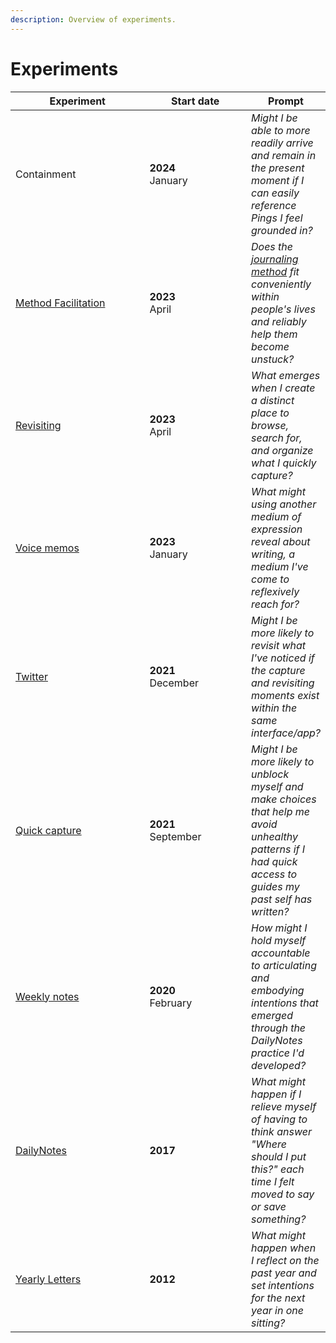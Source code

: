 ```yaml
---
description: Overview of experiments.
---
```


# Experiments



<table><thead><tr><th width="211">Experiment</th><th width="154.33333333333331">Start date</th><th>Prompt</th></tr></thead><tbody><tr><td>Containment</td><td><strong>2024</strong><br>January</td><td><em>Might I be able to more readily arrive and remain in the present moment if I can easily reference Pings I feel grounded in?</em></td></tr><tr><td><a href="method-facilitation.md">Method Facilitation</a></td><td><strong>2023</strong><br>April</td><td><em>Does the</em> <a href="../method.md"><em>journaling method</em></a> <em>fit conveniently within people's lives and reliably help them become unstuck?</em></td></tr><tr><td><a href="drop-journal-v0.1.md">Revisiting</a></td><td><strong>2023</strong><br>April</td><td><em>What emerges when I create a distinct place to browse, search for, and organize what I quickly capture?</em><br></td></tr><tr><td><a href="voice-memos.md">Voice memos</a></td><td><strong>2023</strong><br>January</td><td><em>What might using another medium of expression reveal about writing, a medium I've come to reflexively reach for?</em></td></tr><tr><td><a href="twitter-pt.-1.md">Twitter</a></td><td><strong>2021</strong><br>December</td><td><em>Might I be more likely to revisit what I've noticed if the capture and revisiting moments exist within the same interface/app?</em></td></tr><tr><td><a href="quick-capture.md">Quick capture</a></td><td><strong>2021</strong><br>September</td><td><em>Might I be more likely to unblock myself and make choices that help me avoid unhealthy patterns if I had quick access to guides my past self has written?</em></td></tr><tr><td><a href="weeklynotes.md">Weekly notes</a></td><td><strong>2020</strong><br>February</td><td><em>How might I hold myself accountable to articulating and embodying intentions that emerged through the DailyNotes practice I'd developed?</em></td></tr><tr><td><a href="dailynotes.md">DailyNotes</a></td><td><strong>2017</strong></td><td><em>What might happen if I relieve myself of having to think answer "Where should I put this?" each time I felt moved to say or save something?</em></td></tr><tr><td><a href="yearly-letters.md">Yearly Letters</a></td><td><strong>2012</strong></td><td><em>What might happen when I reflect on the past year and set intentions for the next year in one sitting?</em></td></tr></tbody></table>
